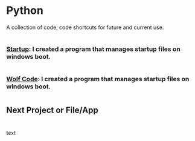 # Python
A collection of code, code shortcuts for future and current use. 
#

### [Startup](https://github.com/guzmanwolfrank/Python/blob/main/Startup/startup_programs.py): I created a program that manages startup files on windows boot. 

 
#

### [Wolf Code](https://github.com/guzmanwolfrank/Python/blob/main/Startup/startup_programs.py): I created a program that manages startup files on windows boot. ## 










#

## Next Project or File/App 

#

text 

